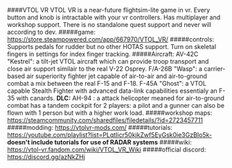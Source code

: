 ####VTOL VR 
VTOL VR is a near-future flightsim-lite game in vr.
Every button and knob is intractable with your vr controllers.
Has multiplayer and workshop support.
There is no standalone quest support and never will according to dev.
#####game:
https://store.steampowered.com/app/667970/VTOL_VR/
#####controls:
Supports pedals for rudder but no other HOTAS support.
Turn on skeletal fingers in settings for index finger tracking.
#####Aircraft:
AV-42C "Kestrel": a tilt-jet VTOL aircraft which can provide troop transport and close air support similair to the real V-22 Osprey. 
F/A-26B "Wasp": a carrier-based air superiority fighter jet capable of air-to-air and air-to-ground combat a mix between the real F-15 and F-18.
F-45A "Ghost": a VTOL capable Stealth Fighter with advanced data-link capabilities essentialy an F-35 with canards.
**DLC:** AH-94 : a attack helicopter meaned for air-to-ground combat has a tandem cockpit for 2 players: a pilot and a gunner can also be flown with 1 person but with a higher work load.
#####workshop maps:
https://steamcommunity.com/sharedfiles/filedetails/?id=2723457711
#####modding:
https://vtolvr-mods.com/
#####tutorials:
https://youtube.com/playlist?list=PLqtIicr50kjkZwf5EyGsk0ie3GzBIo5k-
**doesn't include tutorials for use of RADAR systems**
#####wiki:
https://vtol-vr.fandom.com/wiki/VTOL_VR_Wiki
#####official discord:
https://discord.gg/azNkZHj